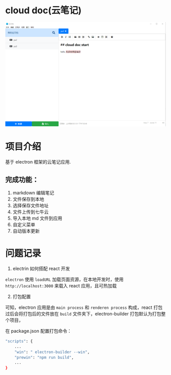 # cloud doc(云笔记)

![](./public/image/cloud_doc.png)

# 项目介绍

基于 electron 框架的云笔记应用.

## 完成功能：

1. markdown 编辑笔记
2. 文件保存到本地
3. 选择保存文件地址
4. 文件上传到七牛云
5. 导入本地 md 文件到应用
6. 自定义菜单
7. 自动版本更新

# 问题记录

1. electrin 如何搭配 react 开发

`electron` 使用 `loadURL` 加载页面资源，在本地开发时，使用 `http://localhost:3000` 来载入 react 应用，且可热加载

2. 打包配置

可知，electron 应用是由 `main process` 和 `renderen process` 构成，react 打包过后会将打包后的文件放在 `build` 文件夹下，electron-builder 打包默认为打包整个项目，

在 package.json 配置打包命令：

```sh
"scripts": {
    ...
    "win": " electron-builder --win",
    "prewin": "npm run build",
    ...
}
```

